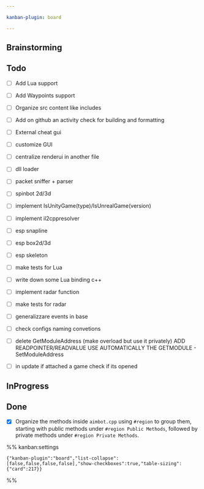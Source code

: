 ```yaml
---

kanban-plugin: board

---
```


## Brainstorming



## Todo

- [ ] Add Lua support
- [ ] Add Waypoints support
- [ ] Organize src content like includes
- [ ] Add on github an activity check for building and formatting
- [ ] External cheat gui
- [ ] customize GUI
- [ ] centralize renderui in another file
- [ ] dll loader
- [ ] packet sniffer + parser
- [ ] spinbot 2d/3d
- [ ] implement IsUnityGame(type)/IsUnrealGame(version)
- [ ] implement il2cppresolver
- [ ] esp snapline
- [ ] esp box2d/3d
- [ ] esp skeleton
- [ ] make tests for Lua
- [ ] write down some Lua binding c++
- [ ] implement radar function
- [ ] make tests for radar
- [ ] generalizzare events in base
- [ ] check configs naming convetions
- [ ] delete GetModuleAddress (make overload but use it privately) ADD READPOINTER/READVALUE USE AUTOMATICALLY THE GETMODULE - SetModuleAddress
- [ ] in update if attached a game check if its opened


## InProgress



## Done

- [x] Organize the methods inside `aimbot.cpp` using `#region` to group them, starting with public methods under `#region Public Methods`, followed by private methods under `#region Private Methods`.




%% kanban:settings
```
{"kanban-plugin":"board","list-collapse":[false,false,false,false],"show-checkboxes":true,"table-sizing":{"card":217}}
```
%%